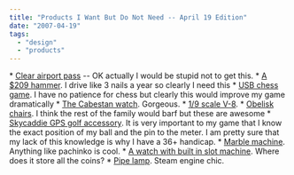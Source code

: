 ```yaml
---
title: "Products I Want But Do Not Need -- April 19 Edition"
date: "2007-04-19"
tags: 
  - "design"
  - "products"
---
```


\* [Clear airport pass](http://www.core77.com/blog/technology/clear_speed_through_airport_security_6053.asp) -- OK actually I would be stupid not to get this. \* [A $209 hammer](http://www.kk.org/cooltools/archives/001659.php). I drive like 3 nails a year so clearly I need this \* [USB chess game](http://www.ubergizmo.com/15/archives/2007/04/usb_chess_game_for_cerebral_types.html). I have no patience for chess but clearly this would improve my game dramatically \* [The Cabestan watch](http://watchismo.blogspot.com/2007/04/latest-cabestan-photographs-vianney.html). Gorgeous. \* [1/9 scale V-8](http://toolmonger.com/2007/04/17/its-just-cool-a-19-scale-fully-functional-supercharged-v8/). \* [Obelisk chairs](http://www.makezine.com/blog/archive/2007/04/the_obelisk_chairs.html?CMP=OTC-0D6B48984890). I think the rest of the family would barf but these are awesome \* [Skycaddie GPS golf accessory](http://www.coolest-gadgets.com/20070416/skycaddie-a-gps-for-golfers/). It is very important to my game that I know the exact position of my ball and the pin to the meter. I am pretty sure that my lack of this knowledge is why I have a 36+ handicap. \* [Marble machine](http://www.makezine.com/blog/archive/2007/04/the_marble_machine_2.html?CMP=OTC-0D6B48984890). Anything like pachinko is cool. \* [A watch with built in slot machine](http://watchismo.blogspot.com/2007/04/girard-perregaux-1945-jackpot.html). Where does it store all the coins? \* [Pipe lamp](http://www.makezine.com/blog/archive/2007/04/pipe_lamp.html?CMP=OTC-0D6B48984890). Steam engine chic.
